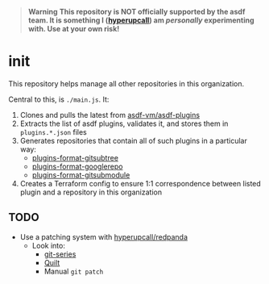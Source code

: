 > **Warning**
> **This repository is NOT officially supported by the asdf team. It is something I ([hyperupcall](https://github.com/hyperupcall)) am _personally_ experimenting with. Use at your own risk!**

# init

This repository helps manage all other repositories in this organization.

Central to this, is `./main.js`. It:

1. Clones and pulls the latest from [asdf-vm/asdf-plugins](https://github.com/asdf-vm/asdf-plugins)
2. Extracts the list of asdf plugins, validates it, and stores them in `plugins.*.json` files
3. Generates repositories that contain all of such plugins in a particular way:
   - [plugins-format-gitsubtree](https://github.com/asdf-vm-hyperupcall/plugins-format-gitsubtree)
   - [plugins-format-googlerepo](https://github.com/asdf-vm-hyperupcall/plugins-format-googlerepo)
   - [plugins-format-gitsubmodule](https://github.com/asdf-vm-hyperupcall/plugins-format-gitsubmodule)
4. Creates a Terraform config to ensure 1:1 correspondence between listed plugin and a repository in this organization

## TODO

- Use a patching system with [hyperupcall/redpanda](https://github.com/hyperupcall/redpanda)
  - Look into:
    - [git-series](https://github.com/git-series/git-series)
    - [Quilt](https://savannah.nongnu.org/projects/quilt)
    - Manual `git patch`
